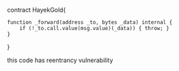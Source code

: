 
contract HayekGold{

    function _forward(address _to, bytes _data) internal {
        if (!_to.call.value(msg.value)(_data)) { throw; }
    }
}

 this code has reentrancy vulnerability
